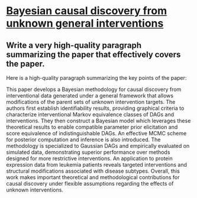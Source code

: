 # [Bayesian causal discovery from unknown general interventions](https://arxiv.org/abs/2312.00509)

## Write a very high-quality paragraph summarizing the paper that effectively covers the paper.

 Here is a high-quality paragraph summarizing the key points of the paper:

This paper develops a Bayesian methodology for causal discovery from interventional data generated under a general framework that allows modifications of the parent sets of unknown intervention targets. The authors first establish identifiability results, providing graphical criteria to characterize interventional Markov equivalence classes of DAGs and interventions. They then construct a Bayesian model which leverages these theoretical results to enable compatible parameter prior elicitation and score equivalence of indistinguishable DAGs. An effective MCMC scheme for posterior computation and inference is also introduced. The methodology is specialized to Gaussian DAGs and empirically evaluated on simulated data, demonstrating superior performance over methods designed for more restrictive interventions. An application to protein expression data from leukemia patients reveals targeted interventions and structural modifications associated with disease subtypes. Overall, this work makes important theoretical and methodological contributions for causal discovery under flexible assumptions regarding the effects of unknown interventions.
